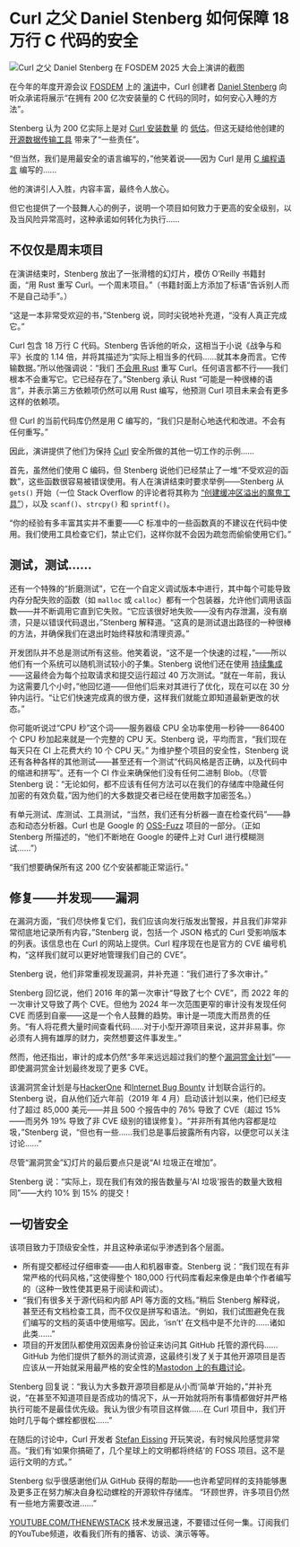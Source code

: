 # Curl 之父 Daniel Stenberg 如何保障 18 万行 C 代码的安全

![Curl 之父 Daniel Stenberg 在 FOSDEM 2025 大会上演讲的截图](https://cdn.thenewstack.io/media/2025/02/c5fdc519-screenshot-from-fosdem-2025-talk-by-curl-maintainer-daniel-stenberg-laughing-1.png)

在今年的年度开源会议 [FOSDEM](https://fosdem.org/2025/) 上的 [演讲](https://www.youtube.com/watch?v=Yr5fPxZvhOw)中，Curl 创建者 [Daniel Stenberg](https://daniel.haxx.se) 向听众承诺将展示“在拥有 200 亿次安装量的 C 代码的同时，如何安心入睡的方法”。

Stenberg 认为 200 亿实际上是对 [Curl 安装数量](https://thenewstack.io/the-creator-of-curl-remembers-23-wildly-successful-years/) 的 [低估](https://thenewstack.io/youre-addicted-to-curl-you-just-didnt-know-it/)。但这无疑给他创建的 [开源数据传输工具](https://thenewstack.io/you-too-could-have-made-curl-daniel-stenberg-at-fosdem/) 带来了“一些责任”。

“但当然，我们是用最安全的语言编写的，”他笑着说——因为 Curl 是用 [C 编程语言](https://thenewstack.io/introduction-to-c-programming-language/) 编写的……

他的演讲引人入胜，内容丰富，最终令人放心。

但它也提供了一个鼓舞人心的例子，说明一个项目如何致力于更高的安全级别，以及当风险异常高时，这种承诺如何转化为执行……

## 不仅仅是周末项目

在演讲结束时，Stenberg 放出了一张滑稽的幻灯片，模仿 O’Reilly 书籍封面，“用 Rust 重写 Curl。一个周末项目。”（书籍封面上方添加了标语“告诉别人而不是自己动手”。）

“这是一本非常受欢迎的书，”Stenberg 说，同时尖锐地补充道，“没有人真正完成它。”

Curl 包含 18 万行 C 代码。Stenberg 告诉他的听众，这相当于小说《战争与和平》长度的 1.14 倍，并将其描述为“实际上相当多的代码……就其本身而言。它传输数据。”所以他强调说：“我们 [不会用 Rust](https://thenewstack.io/rust-integration-in-linux-kernel-faces-challenges-but-shows-progress/) 重写 Curl。任何语言都不行——我们根本不会重写它。它已经存在了。”Stenberg 承认 Rust “可能是一种很棒的语言”，并表示第三方依赖项仍然可以用 Rust 编写，他预测 Curl 项目未来会有更多这样的依赖项。

但 Curl 的当前代码库仍然是用 C 编写的，“我们只是耐心地迭代和改进。不会有任何重写。”

因此，演讲提供了他们为保持 [Curl](https://curl.se/) 安全所做的其他一切工作的示例……

首先，虽然他们使用 C 编码，但 Stenberg 说他们已经禁止了一堆“不受欢迎的函数”，这些函数很容易被错误使用。有人在演讲结束时要求举例——Stenberg 从 `gets()` 开始（一位 Stack Overflow 的评论者将其称为 [“创建缓冲区溢出的魔鬼工具”](https://stackoverflow.com/questions/4344776/student-info-file-handling#comment4725926_4345431)），以及 `scanf()`、`strcpy()` 和 `sprintf()`。

“你的经验有多丰富其实并不重要——C 标准中的一些函数真的不建议在代码中使用。我们使用工具检查它们，禁止它们，这样你就不会因为疏忽而偷偷使用它们。”

## 测试，测试……

还有一个特殊的“折磨测试”，它在一个自定义调试版本中进行，其中每个可能导致内存分配失败的函数（如 `malloc` 或 `calloc`）都有一个包装器，允许他们调用该函数——并不断调用它直到它失败。“它应该很好地失败——没有内存泄漏，没有崩溃，只是以错误代码退出，”Stenberg 解释道。“这真的是测试退出路径的一种很棒的方法，并确保我们在退出时始终释放和清理资源。”

开发团队并不总是测试所有这些。他笑着说，“这不是一个快速的过程，”——所以他们有一个系统可以随机测试较小的子集。Stenberg 说他们还在使用 [持续集成](https://thenewstack.io/ci-cd/)——这最终会为每个拉取请求和提交运行超过 40 万次测试。“就在一年前，我认为这需要几个小时，”他回忆道——但他们后来对其进行了优化，现在可以在 30 分钟内运行。“让它们快速完成真的很方便，这样我们就能立即知道最新更改的状态。”

你可能听说过“CPU 秒”这个词——服务器级 CPU 全功率使用一秒钟——86400 个 CPU 秒加起来就是一个完整的 CPU 天。Stenberg 说，平均而言，“我们现在每天只在 CI 上花费大约 10 个 CPU 天。”
为维护整个项目的安全性，Stenberg 说还有各种各样的其他测试——甚至还有一个测试“代码风格是否正确，以及代码中的缩进和拼写”。还有一个 CI 作业来确保他们没有任何二进制 Blob。（尽管 Stenberg 说：“无论如何，都不应该有任何方法可以在我们的存储库中隐藏任何加密的有效负载，”因为他们的大多数提交者已经在使用数字加密签名。）

有单元测试、库测试、工具测试，“当然，我们还有分析器一直在检查代码”——静态和动态分析器。Curl 也是 Google 的 [OSS-Fuzz](https://github.com/google/oss-fuzz) 项目的一部分。（正如 Stenberg 所描述的，“他们不断地在 Google 的硬件上对 Curl 进行模糊测试……”）

“我们想要确保所有这 200 亿个安装都能正常运行。”

## 修复——并发现——漏洞
在漏洞方面，“我们尽快修复它们，我们应该向发行版发出警报，并且我们非常非常彻底地记录所有内容，”Stenberg 说，包括一个 JSON 格式的 Curl 受影响版本的列表。该信息也在 Curl 的网站上提供。Curl 程序现在也是官方的 CVE 编号机构，“这样我们就可以更好地管理我们自己的 CVE”。

Stenberg 说，他们非常重视发现漏洞，并补充道：“我们进行了多次审计。”

Stenberg 回忆说，他们 2016 年的第一次审计“导致了七个 CVE”，而 2022 年的一次审计又导致了两个 CVE。但他为 2024 年一次范围更窄的审计没有发现任何 CVE 而感到自豪——这是一个令人鼓舞的趋势。审计是一项庞大而昂贵的任务。“有人将花费大量时间查看代码……对于小型开源项目来说，这并非易事。你必须有人拥有雄厚的财力，突然想要这件事发生。”

然而，他还指出，审计的成本仍然“多年来远远超过我们的整个[漏洞赏金计划](https://curl.se/docs/bugbounty.html)”——即使漏洞赏金计划最终发现了更多 CVE。

该漏洞赏金计划是与[HackerOne](https://www.hackerone.com/) 和[Internet Bug Bounty](https://www.hackerone.com/internet-bug-bounty) 计划联合运行的。Stenberg 说，自从他们近六年前（2019 年 4 月）启动该计划以来，他们已经支付了超过 85,000 美元——并且 500 个报告中的 76% 导致了 CVE（超过 15%——而另外 19% 导致了非 CVE 级别的错误修复）。“并非所有其他内容都是垃圾，”Stenberg 说，“但也有一些……我们总是事后披露所有内容，以便您可以关注讨论……”

尽管“漏洞赏金”幻灯片的最后要点只是说“AI 垃圾正在增加”。

Stenberg 说：“实际上，现在我们有效的报告数量与‘AI 垃圾’报告的数量大致相同”——大约 10% 到 15% 的提交！

## 一切皆安全
该项目致力于顶级安全性，并且这种承诺似乎渗透到各个层面。

- 所有提交都经过仔细审查——由人和机器审查。Stenberg 说：“我们现在有非常严格的代码风格，”这使得整个 180,000 行代码库看起来像是由单个作者编写的（这种一致性使其更易于阅读和调试）。
- “我们有很多关于源代码和内部 API 等方面的文档。”稍后 Stenberg 解释说，甚至还有文档检查工具，而不仅仅是拼写和语法。“例如，我们试图避免在我们编写的文档的英语中使用缩写。因此，‘isn’t’ 在文档中是不允许的……诸如此类……”
- 项目的开发团队都使用双因素身份验证来访问其 GitHub 托管的源代码……
GitHub 为他们提供了额外的测试资源，这最终引发了关于其他开源项目是否应该从一开始就采用最严格的安全性的[Mastodon 上的有趣讨论](https://mastodon.social/@bagder/113910838011988132)。

Stenberg 回复说：“我认为大多数开源项目都是从小而‘简单’开始的，”并补充说，“在甚至不知道项目是否成功的情况下，从一开始就将所有事情都做好并严格执行可能不是最佳优先级。我认为很少有项目这样做……在 Curl 项目中，我们开始时几乎每个螺栓都很松……”

在随后的讨论中，Curl 开发者 [Stefan Eissing](https://eissing.org/) 开玩笑说，有时候风险感觉非常高。“我们有‘如果你搞砸了，几个星球上的文明都将终结’的 FOSS 项目。这不是运行文明的方式。”

Stenberg 似乎很感谢他们从 GitHub 获得的帮助——也许希望同样的支持能够惠及更多正在努力解决自身松动螺栓的开源软件存储库。
“环顾世界，许多项目仍然有一些地方需要改进……”

[YOUTUBE.COM/THENEWSTACK](https://youtube.com/thenewstack?sub_confirmation=1)
技术发展迅速，不要错过任何一集。订阅我们的YouTube频道，收看我们所有的播客、访谈、演示等等。